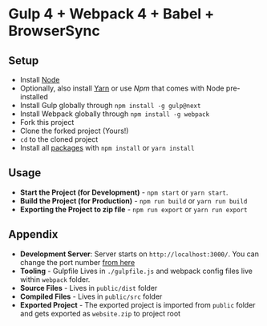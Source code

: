 # Gulp 4 + Webpack 4 + Babel + BrowserSync

## Setup

- Install [Node](https://nodejs.org/)
- Optionally, also install [Yarn](https://yarnpkg.com/) or use *Npm* that comes with Node pre-installed
- Install Gulp globally through `npm install -g gulp@next`
- Install Webpack globally through `npm install -g webpack`
- Fork this project
- Clone the forked project (Yours!)
- `cd` to the cloned project
- Install all [packages](./package.json) with `npm install` or `yarn install`

## Usage

- **Start the Project (for Development)** - `npm start` or `yarn start`.
- **Build the Project (for Production)** - `npm run build` or `yarn run build`
- **Exporting the Project to zip file** - `npm run export` or `yarn run export`

## Appendix

- **Development Server**: Server starts on `http://localhost:3000/`. You can change the port number [from here](./tooling/server.js)
- **Tooling** - Gulpfile Lives in `./gulpfile.js` and webpack config files live within `webpack` folder.
- **Source Files** - Lives in `public/dist` folder
- **Compiled Files** - Lives in `public/src` folder
- **Exported Project** - The exported project is imported from `public` folder and gets exported as `website.zip` to project root
